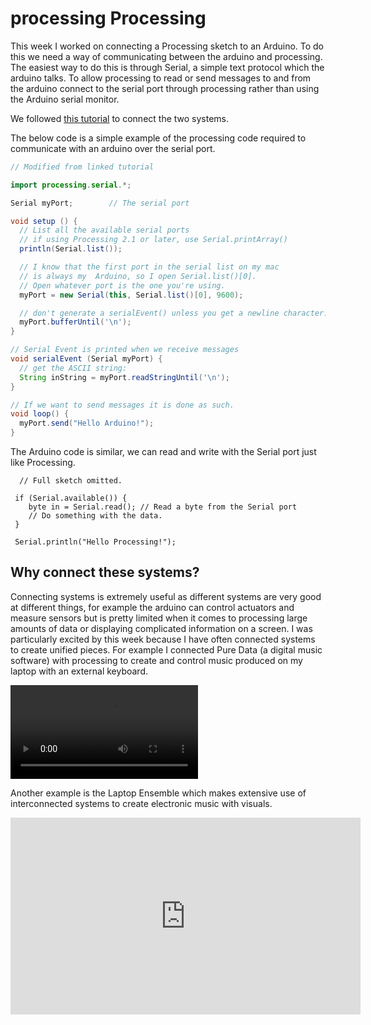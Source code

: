 # processing Processing

This week I worked on connecting a Processing sketch to an Arduino. To do this
we need a way of communicating between the arduino and processing. The easiest 
way to do this is through Serial, a simple text protocol which the arduino talks.
To allow processing to read or send messages to and from the arduino connect to 
the serial port through processing rather than using the Arduino serial monitor.

We followed [this tutorial](https://www.teachengineering.org/makerchallenges/view/nyu2-2298-sensors-visualization-data-arduino-circuit-challenge)
to connect the two systems.

The below code is a simple example of the processing code required to communicate
with an arduino over the serial port.

```java
// Modified from linked tutorial

import processing.serial.*;

Serial myPort;        // The serial port

void setup () {
  // List all the available serial ports
  // if using Processing 2.1 or later, use Serial.printArray()
  println(Serial.list());

  // I know that the first port in the serial list on my mac
  // is always my  Arduino, so I open Serial.list()[0].
  // Open whatever port is the one you're using.
  myPort = new Serial(this, Serial.list()[0], 9600);

  // don't generate a serialEvent() unless you get a newline character:
  myPort.bufferUntil('\n');
}

// Serial Event is printed when we receive messages
void serialEvent (Serial myPort) {
  // get the ASCII string:
  String inString = myPort.readStringUntil('\n');
}

// If we want to send messages it is done as such.
void loop() {
  myPort.send("Hello Arduino!");
}
```

The Arduino code is similar, we can read and write with the Serial port just
like Processing.

```arduino
  // Full sketch omitted.

 if (Serial.available()) {
    byte in = Serial.read(); // Read a byte from the Serial port
    // Do something with the data.
 }

 Serial.println("Hello Processing!");
```

## Why connect these systems?

Connecting systems is extremely useful as different systems are very good at
different things, for example the arduino can control actuators and measure sensors
but is pretty limited when it comes to processing large amounts of data or displaying
complicated information on a screen. I was particularly excited by this week 
because I have often connected systems to create unified pieces. For example
I connected Pure Data (a digital music software) with processing to create and 
control music produced on my laptop with an external keyboard.

<video style="max-width: 800px; width: auto;" controls>
<source src="/week-6.mp4" type="video/mp4">
</video>

Another example is the Laptop Ensemble which makes extensive use of interconnected
systems to create electronic music with visuals.

<iframe width="560" height="315" src="https://www.youtube.com/embed/A0NG-T8y7gM?start=3008" title="YouTube video player" frameborder="0" allow="accelerometer; autoplay; clipboard-write; encrypted-media; gyroscope; picture-in-picture" allowfullscreen></iframe>
